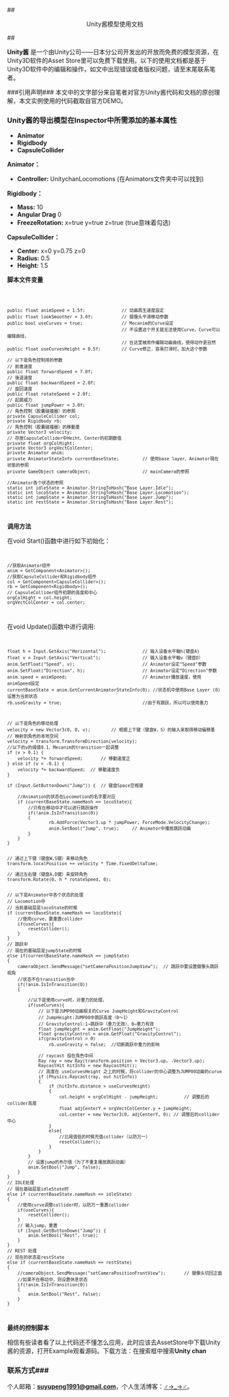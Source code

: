 ##<p align="center"> Unity酱模型使用文档 </p> ##

**Unity酱** 是一个由Unity公司——日本分公司开发出的开放而免费的模型资源，在Unity3D软件的Asset Store里可以免费下载使用。以下的使用文档都是基于Unity3D软件中的编辑和操作，如文中出现错误或者版权问题，请至末尾联系笔者。

###引用声明###
本文中的文字部分来自笔者对官方Unity酱代码和文档的原创理解，本文实例使用的代码截取自官方DEMO。

### Unity酱的导出模型在Inspector中所需添加的基本属性 ###

-  **Animator**
-  **Rigidbody**
-  **CapsuleCollider**




**Animator：**

- **Controller:** UnitychanLocomotions (在Animators文件夹中可以找到)


**Rigidbody：**

- **Mass:** 10
- **Angular Drag** 0
- **FreezeRotation:** x=true y=true z=true (true意味着勾选)


**CapsuleCollider：**

- **Center:** x=0 y=0.75 z=0
- **Radius:** 0.5
- **Height:** 1.5 


**脚本文件变量**

<code>

	public float animSpeed = 1.5f;				// 动画再生速度設定
	public float lookSmoother = 3.0f;			// 摄像头平滑移动参数
	public bool useCurves = true;				// Mecanim的Curve设定
												// 不设置这个开关就无法使用Curve，Curve可以编辑曲线，
												// 在这里被用作编辑动画曲线，使得动作更自然
	public float useCurvesHeight = 0.5f;		// Curve修正，容易打滑时，加大这个参数

	// 以下是角色控制用的参数
	// 前進速度
	public float forwardSpeed = 7.0f;
	// 後退速度
	public float backwardSpeed = 2.0f;
	// 旋回速度
	public float rotateSpeed = 2.0f;
	// 起跳威力
	public float jumpPower = 3.0f; 
	// 角色控制（胶囊碰撞器）的参照
	private CapsuleCollider col;
	private Rigidbody rb;
	// 角色控制（胶囊碰撞器）的移動量
	private Vector3 velocity;
	// 存放CapsuleCollider中Heiht、Center的初期数值
	private float orgColHight;
	private Vector3 orgVectColCenter;
	private Animator anim;							 
	private AnimatorStateInfo currentBaseState;			// 使用base layer、Animator現在状態的参照
	private GameObject cameraObject;					// mainCamera的参照
		
	//Animator各个状态的参照
	static int idleState = Animator.StringToHash("Base Layer.Idle");
	static int locoState = Animator.StringToHash("Base Layer.Locomotion");
	static int jumpState = Animator.StringToHash("Base Layer.Jump");
	static int restState = Animator.StringToHash("Base Layer.Rest");
</code>


**调用方法**

在void Start()函数中进行如下初始化：
<code>

	//获取Animator组件
	anim = GetComponent<Animator>();
	//获取CapsuleCollider和Rigidbody组件
	col = GetComponent<CapsuleCollider>();
	rb = GetComponent<Rigidbody>();
	// CapsuleCollider组件初期的高度和中心
	orgColHight = col.height;
	orgVectColCenter = col.center;
</code>

在void Update()函数中进行调用:
<code>

	float h = Input.GetAxis("Horizontal");				// 输入设备水平軸h(键盘A)
	float v = Input.GetAxis("Vertical");				// 输入设备水平軸v（键盘D）
	anim.SetFloat("Speed", v);							// Animator设定"Speed"参数
	anim.SetFloat("Direction", h); 						// Animator设定“Direction"参数
	anim.speed = animSpeed;								// Animator播放速度，使用animSpeed設定
	currentBaseState = anim.GetCurrentAnimatorStateInfo(0);	//状态机中使用Base Layer (0)设置为当前状态
	rb.useGravity = true;								//由于有跳跃，所以可以使用重力
	
	
	
	// 以下是角色的移动处理
	velocity = new Vector3(0, 0, v);		// 根据上下键（键盘W，S）的输入来取得移动偏移量
	// 映射到角色的本地空间
	velocity = transform.TransformDirection(velocity);
	//以下的v的阈值0.1、Mecanim的transition一起调整
	if (v > 0.1) {
		velocity *= forwardSpeed;		// 移動速度正
	} else if (v < -0.1) {
		velocity *= backwardSpeed;	// 移動速度负
	}
	
	if (Input.GetButtonDown("Jump")) {	// 键盘Space空格键

		//Animation的状态在Locomotion的名字要对应
		if (currentBaseState.nameHash == locoState){
			//只有在移动中才可以进行跳跃操作
			if(!anim.IsInTransition(0))
			{
					rb.AddForce(Vector3.up * jumpPower, ForceMode.VelocityChange);
					anim.SetBool("Jump", true);		// Animator中播放跳跃动画
			}
		}
	}
	

	// 通过上下键（键盘W,S键）来移动角色
	transform.localPosition += velocity * Time.fixedDeltaTime;

	// 通过左右键（键盘A,D键）来旋转角色
	transform.Rotate(0, h * rotateSpeed, 0);	


	// 以下是Animator中各个状态的处理
	// Locomotion中
	// 当前基础层是locoState的时候
	if (currentBaseState.nameHash == locoState){
		//使用curve，要重置collider
		if(useCurves){
			resetCollider();
		}
	}
	// 跳跃中
	// 現在的基础层是jumpState的时候
	else if(currentBaseState.nameHash == jumpState)
	{
		cameraObject.SendMessage("setCameraPositionJumpView");	// 跳跃中要设置摄像头跳跃视角
		//状态不在transition当中
		if(!anim.IsInTransition(0))
		{
			
			//以下是使用curve时，对重力的处理。
			if(useCurves){
				// 以下是JUMP00动画相关的Curve JumpHeight和GravityControl
				// JumpHeight:JUMP00中跳跃高度（0〜1）
				// GravityControl:1⇒跳跃中（重力无效）、0⇒重力有效
				float jumpHeight = anim.GetFloat("JumpHeight");
				float gravityControl = anim.GetFloat("GravityControl"); 
				if(gravityControl > 0)
					rb.useGravity = false;	//切断跳跃中重力的影响
									
				// raycast 投在角色中间
				Ray ray = new Ray(transform.position + Vector3.up, -Vector3.up);
				RaycastHit hitInfo = new RaycastHit();
				// 高度在 useCurvesHeight 之上的时候，将collider的中心调整为JUMP00动画的curve
				if (Physics.Raycast(ray, out hitInfo))
				{
					if (hitInfo.distance > useCurvesHeight)
					{
						col.height = orgColHight - jumpHeight;			// 调整后的collider高度
						float adjCenterY = orgVectColCenter.y + jumpHeight;
						col.center = new Vector3(0, adjCenterY, 0);	// 调整后的collider中心
					}
					else{
						//比阈值低的时候充值collider（以防万一）					
						resetCollider();
					}
				}
			}
			// 设置jump的布尔值（为了不重复播放跳跃动画）				
			anim.SetBool("Jump", false);
		}
	}
	// IDLE处理
	// 現在基础层是idleState时
	else if (currentBaseState.nameHash == idleState)
	{
		//使用curve调整collider时，以防万一重置collider
		if(useCurves){
			resetCollider();
		}
		// 输入jump，重置
		if (Input.GetButtonDown("Jump")) {
			anim.SetBool("Rest", true);
		}
	}
	// REST 处理
	// 现在的状态是restState
	else if (currentBaseState.nameHash == restState)
	{
		//cameraObject.SendMessage("setCameraPositionFrontView");		// 摄像头切回正面
		//如果不在移动中，则设置休息状态
		if(!anim.IsInTransition(0))
		{
			anim.SetBool("Rest", false);
		}
	}
</code>

**最终的控制脚本**

相信有些读者看了以上代码还不懂怎么应用，此时应该去AssetStore中下载Unity酱的资源，打开Example观看源码。下载方法：在搜索框中搜索**Unity chan**

### 联系方式###
个人邮箱：**suyupeng1991@gmail.com**，个人生活博客：[♂→_→♂](http://www.psy666.com)。
